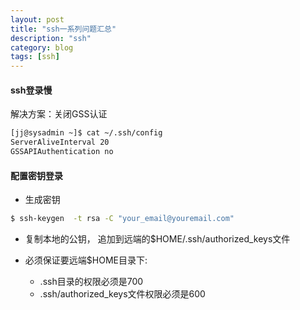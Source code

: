 ```yaml
---
layout: post
title: "ssh一系列问题汇总"
description: "ssh"
category: blog
tags: [ssh]
---
```



#### ssh登录慢
解决方案：关闭GSS认证

~~~bash
[jj@sysadmin ~]$ cat ~/.ssh/config 
ServerAliveInterval 20
GSSAPIAuthentication no
~~~

#### 配置密钥登录
- 生成密钥

~~~bash
$ ssh-keygen  -t rsa -C "your_email@youremail.com" 
~~~

- 复制本地的公钥， 追加到远端的$HOME/.ssh/authorized_keys文件

- 必须保证要远端$HOME目录下:
    * .ssh目录的权限必须是700 
    * .ssh/authorized_keys文件权限必须是600

